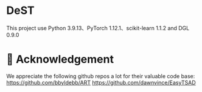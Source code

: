 # DeST
This project use Python 3.9.13、PyTorch 1.12.1、scikit-learn 1.1.2 and DGL 0.9.0


# 🎉 Acknowledgement
We appreciate the following github repos a lot for their valuable code base:
https://github.com/bbyldebb/ART
https://github.com/dawnvince/EasyTSAD

